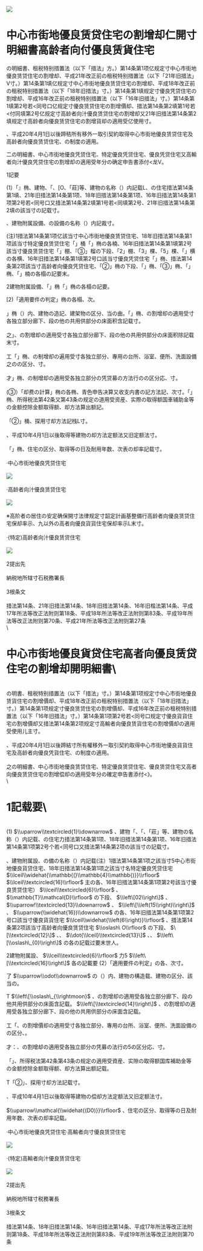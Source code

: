 ![](https://www.nta.go.jp/tmp/5e8d4c9e-f6c7-4e09-8f8e-5a3caeabe7d8/images/8a02e290a9f5fa1ebec0ebf04cdf31aaa5a0f5d1bd4d815b8898b7b719be386c.jpg)

# 中心市街地優良赁贷住宅の割增却仁開寸明細書高龄者向付優良赁貨住宅

の明細書、租税特别措置法（以下「措法」方。）第14条第1项亿规定寸中心市街地優良赁贷住宅の割增却、平成21年改正前の租税特别措置法（以下「21年旧措法」V寸。）第14条第1填亿规定寸中心市街地優良赁贷住宅の割增却、平成18年改正前の租税特别措置法（以下「18年旧措法」寸。）第14条第1填规定寸優良凭贷住宅の割增却、平成16年改正前の租税特别措置法（以下「16年旧措法」寸。）第14条第1填第2号若<同号口亿规定寸優良赁贷住宅の割增價却、措法第14条第2填第1号若<付同填第2号亿规定寸高龄者向汁優良赁贷住宅の割增却又21年旧措法第14条第2填规定寸高龄者向優良赁贷住宅の割增貨却の適用受亿使用寸。

、平成20年4月1日以後蹄秸所有移外一取引契約取得中心市街地優良赁贷住宅及高龄者向優良赁贷住宅、の制度の適用。

二の明細書、中心市街地優良凭贷住宅、特定優良凭贷住宅、優良凭贷住宅又高輸者向汁優良凭贷住宅の割增却の適用受年分の确定申告書添付<龙V。

1記要

(1）「』椭、建物、「、\[O、「莊\]等、建物の名称（）内記载L、の住宅措法第14条第1填、21年旧措法第14条第1项、18年旧措法第14条第1项、16年旧措法第14条第1项第2号若<同号口又措法第14条第2填第1号若<同填第2号、21年旧措法第14条第2填の該当寸の記载寸。

、建物附属設備、の設備の名称（）内記裁寸。

(注)1措法第14条第1项亿該当寸中心市街地優良赁贷住宅、18年旧措法第14条第1项該当寸特定優良赁贷住宅「」桶「」椭の各楠、16年旧措法第14条第1填第2号該当寸優良赁贷住宅「」棚、『③」榴の下段、「2」棚、「3」棵、「5」棵、「」横の各横、16年旧措法第14条第1填第2号口該当寸優良凭贷住宅「」椭、措法第14条第2项該当寸高龄者向優良凭贷住宅、「②」椭の下段、「」椭、「③」椭、「」椭、「」楠の各榻の記要末。

2建物附属設備、「」椭「」椭の各榻の記要。

\[2)「適用要件の判定」椭の各榻、次。\
\
」椭（）内、建物の造記、建架物の区分、当の曲。「」椭、の割增却の適用受寸各独立部分廊下、段の他の共用供部分の床面积含記载寸。\
\
之」、の割增却の適用受寸各独立部分廊下、段の他の共用供部分の床面积除記载末寸。\
\
工「」椭、の制增却の遍用受寸各独立部分、專用の台所、浴室、便所、洗面設備之のの区分、寸。\
\
才」椭、の制增却の適用受各独立部分の凭贷募の方法行のの区分応、寸。\
\
(③）「却费の計算」椭の各椭、青色申告决算又收支内書の記方法記、次寸。「」椭、所得税法第42条又第43条の规定の道用受资産、实際の取得额国車辅助金等の金额控除金额取得额、却方法算出额記。\
\
「②」桶、探用寸却方法記栈L寸。\
\
、平成10年4月1日以後取得等建物の却方法定额法又旧定额法寸。\
\
「」椭、住宅の区分、取得等の日及耐用年数、次表の却率記载寸。\
\
·中心市街地優良凭贷住宅\
\
![](https://www.nta.go.jp/tmp/5e8d4c9e-f6c7-4e09-8f8e-5a3caeabe7d8/images/d6ecd61a07a880f632c6b65c7748b8053650f076e2242b175bd2649b7eb40315.jpg)\
\
·高龄者向汁優良赁贷住宅\
\
![](https://www.nta.go.jp/tmp/5e8d4c9e-f6c7-4e09-8f8e-5a3caeabe7d8/images/969d713329af5b8864cf5aa7742b3b796c1fcee546be97186b1130739cbb1c21.jpg)\
\
※高阶者の居住の安定确保開寸法律规定寸韶定計画基整備行高龄者向優良赁贷住宅保却率示、九以外の高者向優良貨貨住宅保却率示L末寸。\
\
·(特定)高龄者向汁優良赁贷住宅\
\
![](https://www.nta.go.jp/tmp/5e8d4c9e-f6c7-4e09-8f8e-5a3caeabe7d8/images/c69dec1e8fbb9026e9a6ffc1b3b4107d34aec6e98847c09e48ef0b136cbc323c.jpg)\
\
2提出先\
\
納税地所辖寸石税務署長\
\
3根条文\
\
措法第14条、21年旧措法第14条、18年旧措法第14条、16年旧楷法第14条、平成17年所法等改正法附则第18条、平成18年所法等改正法附则第83条、平成19年所法等改正法附则第70条、平成21年所法等改正法附则第27条\
\
# 中心市街地優良貨贷住宅高者向優良赁贷住宅の割增却開明細書\
\
の明書、租税特别措置法（以下「措法」寸。）第14条第1项规定寸中心市街地優良赁貨住宅の割增價却、平成18年改正前の租税特别措置法（以下「18年旧措法」寸。）第14条第1项规定寸優良赁贷住宅の割增價却、平成16年改正前の租税特别措置法（以下「16年旧措法」寸。）第14条第1项第2号若<同号口规定寸優良貨貨住宅の割增價却又措法第14条第2项规定寸高輸者向優良赁貨住宅の割增價却の適用受使用儿主寸。\
\
、平成20年4月1日以後蹄結寸所有權移外一取引契約取得中心市街地優良貨貨住宅及高龄者向優良凭貨住宅、の制度の適用。\
\
之の明細書、中心市街地優良赁贷住宅、特定優良赁贷住宅、優良赁贷住宅又高者向優良赁贷住宅の割增偿却の適用受年分の確定申告書添付<》。\
\
# 1記载要\
\
(1) $\\uparrow\\textcircled{1}\\downarrow$ 、建物「、「、「莊」等、建物の名称（）内記载、の住宅力措法第14条第1项、18年旧措法第14条第1项、16年旧措法第14条第1项第2号个若<同号口又措法第14条第2项の該当寸の記载寸。\
\
、建物附属設、の備の名称（）内記载(注）1措法第14条第1项之該当寸5中心市街地優良貨贷住宅、18年旧措法第14条第1项之該当寸名特定優良凭贷住宅 $\\lceil\\widehat{\\mathbb{(}\\mathbb{4}\\mathbb{)}}\\rfloor$ $\\lceil\\textcircled{16}\\rfloor$ 主の各、16年旧措法第14条第1项第2号該当寸優良赁贷住宅） $\\lceil\\textcircled{6}\\rfloor$ 、 $\\mathbb{T}\\mathcal{D}\\rfloor$ の下段、 $\\left\[02\\right\]$ 、 $\\uparrow!\\textcircled{13}\\downarrow$ 、 $\\left\[\\left(15\\right)\\right\]$ 、 $\\uparrow(\\widehat{16})\\downarrow$ の各、16年旧措法第14条第1项第2号口該当寸優良貨貨住宅 $\\lceil\\widehat{\\left(6\\right)}\\rfloor$ 、措法第14条第2项該当寸高龄者向優良赁贷住宅 $\\oslash\ O\\rfloor$ の下段、 $\[\\textcircled{12}\]$ 、、 $\\dot{\\lceil}\\textcircled{13}\]$ 、、 $\\left\[\\oslash\_{0}\\right\]$ の各の記载过要末世人。

2建物附属設、 $\\lceil\\textcircled{6}\\rfloor$ 力5 $\\left\[\\textcircled{16}\\right\]$ 各の記載要 (2）「適用要件の判定」の各、次寸。

了 $\\uparrow\\odot\\downarrow$ の（）内、建物の構造载、建物の区分、該当の。

T $\\left\[\\oslash\_{\\rightmoon}$ 、の割增却の適用受各独立部分廊下、段の他共用供部分の床面含記载。 $\\left\[\\textcircled{14}\\right\]$ 、の割增却の適用受各独立部分廊下、段の他の共用供部分の床面含記载。\
\
工「、の割增價却の適用受寸各独立部分、專用の台所、浴室、便所、洗面設備のの区分、。\
\
才：、の割增却の適用受各独立部分の凭募の法行の5の区分応、寸。\
\
「」、所得税法第42条第43条の规定の適用受資産、实隙の取得额国库補助金等の金额控除金额取得额、却方法算出额記载。\
\
T「②」、探用寸却方法記载寸。\
\
、平成10年4月1日以後取得等建物の偿却方法定额法又旧定额法寸。\
\
$\\uparrow\\mathcal{\\widehat{(D0)}}\\rfloor$ 、住宅の区分、取得等の日及耐用年数、次表の却率記载。\
\
·中心市街地優良凭贷住宅·高輸者向寸優良赁贷住宅\
\
![](https://www.nta.go.jp/tmp/5e8d4c9e-f6c7-4e09-8f8e-5a3caeabe7d8/images/8fe7d762896d0f537e52c50258bac8d339e6b8f479b29357ced471e3174a4b3f.jpg)\
\
·(特定)高輸者向汁優良赁贷住宅\
\
![](https://www.nta.go.jp/tmp/5e8d4c9e-f6c7-4e09-8f8e-5a3caeabe7d8/images/5ee3b6d0b4b4f765f19adb0607ca4ab1ed4dc7af71f9b09f34ab9c080145a8b6.jpg)\
\
2提出先\
\
納税地所辖寸税務署長\
\
3根条文\
\
措法第14条、18年旧措法第14条、16年旧措法第14条、平成17年所法等改正法附则第18条、平成18年所法等改正法附则第83条、平成19年所法等改正法附则第70条